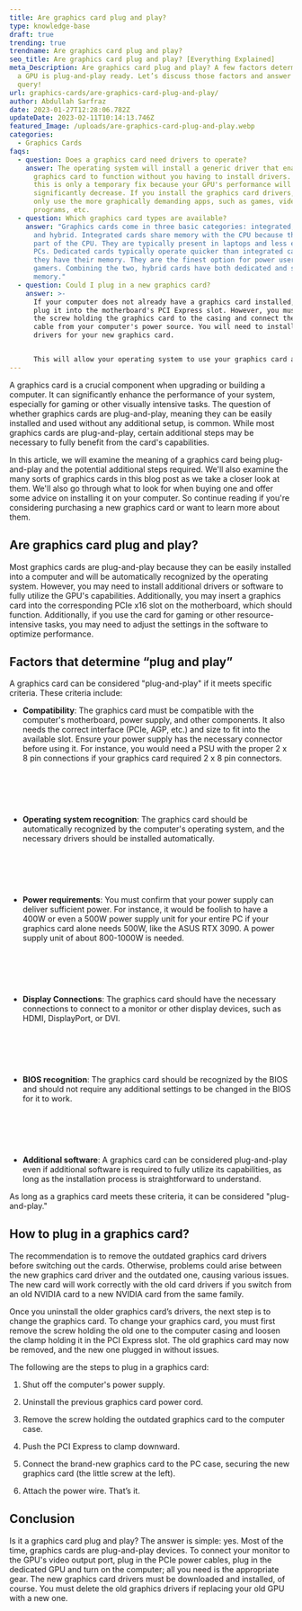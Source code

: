 ```yaml
---
title: Are graphics card plug and play?
type: knowledge-base
draft: true
trending: true
trendname: Are graphics card plug and play?
seo_title: Are graphics card plug and play? [Everything Explained]
meta_Description: Are graphics card plug and play? A few factors determine that
  a GPU is plug-and-play ready. Let’s discuss those factors and answer the
  query!
url: graphics-cards/are-graphics-card-plug-and-play/
author: Abdullah Sarfraz
date: 2023-01-27T12:28:06.782Z
updateDate: 2023-02-11T10:14:13.746Z
featured_Image: /uploads/are-graphics-card-plug-and-play.webp
categories:
  - Graphics Cards
faqs:
  - question: Does a graphics card need drivers to operate?
    answer: The operating system will install a generic driver that enables a
      graphics card to function without you having to install drivers. However,
      this is only a temporary fix because your GPU's performance will
      significantly decrease. If you install the graphics card drivers, you can
      only use the more graphically demanding apps, such as games, video editing
      programs, etc.
  - question: Which graphics card types are available?
    answer: "Graphics cards come in three basic categories: integrated, dedicated,
      and hybrid. Integrated cards share memory with the CPU because they are
      part of the CPU. They are typically present in laptops and less expensive
      PCs. Dedicated cards typically operate quicker than integrated cards since
      they have their memory. They are the finest option for power users and
      gamers. Combining the two, hybrid cards have both dedicated and shared
      memory."
  - question: Could I plug in a new graphics card?
    answer: >-
      If your computer does not already have a graphics card installed, you can
      plug it into the motherboard's PCI Express slot. However, you must tighten
      the screw holding the graphics card to the casing and connect the power
      cable from your computer's power source. You will need to install the
      drivers for your new graphics card. 


      This will allow your operating system to use your graphics card at its full potential, and now it can perform more advanced graphical tasks. If you accidentally pull the HDMI cable, the graphics card will move, adding tension to the PCI Express slot. I've seen it happen more than once!
---
```

A graphics card is a crucial component when upgrading or building a computer. It can significantly enhance the performance of your system, especially for gaming or other visually intensive tasks. The question of whether graphics cards are plug-and-play, meaning they can be easily installed and used without any additional setup, is common. While most graphics cards are plug-and-play, certain additional steps may be necessary to fully benefit from the card's capabilities. 

In this article, we will examine the meaning of a graphics card being plug-and-play and the potential additional steps required. We'll also examine the many sorts of graphics cards in this blog post as we take a closer look at them. We'll also go through what to look for when buying one and offer some advice on installing it on your computer. So continue reading if you're considering purchasing a new graphics card or want to learn more about them.

## Are graphics card plug and play?

Most graphics cards are plug-and-play because they can be easily installed into a computer and will be automatically recognized by the operating system. However, you may need to install additional drivers or software to fully utilize the GPU's capabilities. Additionally, you may insert a graphics card into the corresponding PCIe x16 slot on the motherboard, which should function. Additionally, if you use the card for gaming or other resource-intensive tasks, you may need to adjust the settings in the software to optimize performance.

## Factors that determine “plug and play”

A graphics card can be considered "plug-and-play" if it meets specific criteria. These criteria include:

* **Compatibility**: The graphics card must be compatible with the computer's motherboard, power supply, and other components. It also needs the correct interface (PCIe, AGP, etc.) and size to fit into the available slot. Ensure your power supply has the necessary connector before using it. For instance, you would need a PSU with the proper 2 x 8 pin connections if your graphics card required 2 x 8 pin connectors.

#  

* **Operating system recognition**: The graphics card should be automatically recognized by the computer's operating system, and the necessary drivers should be installed automatically.

#  

* **Power requirements**: You must confirm that your power supply can deliver sufficient power. For instance, it would be foolish to have a 400W or even a 500W power supply unit for your entire PC if your graphics card alone needs 500W, like the ASUS RTX 3090. A power supply unit of about 800-1000W is needed. 

#  

* **Display Connections**: The graphics card should have the necessary connections to connect to a monitor or other display devices, such as HDMI, DisplayPort, or DVI.

#  

* **BIOS recognition**: The graphics card should be recognized by the BIOS and should not require any additional settings to be changed in the BIOS for it to work.

#  

* **Additional software**: A graphics card can be considered plug-and-play even if additional software is required to fully utilize its capabilities, as long as the installation process is straightforward to understand.

As long as a graphics card meets these criteria, it can be considered "plug-and-play."

## How to plug in a graphics card?

The recommendation is to remove the outdated graphics card drivers before switching out the cards. Otherwise, problems could arise between the new graphics card driver and the outdated one, causing various issues. The new card will work correctly with the old card drivers if you switch from an old NVIDIA card to a new NVIDIA card from the same family.

Once you uninstall the older graphics card’s drivers, the next step is to change the graphics card. To change your graphics card, you must first remove the screw holding the old one to the computer casing and loosen the clamp holding it in the PCI Express slot. The old graphics card may now be removed, and the new one plugged in without issues. 

The following are the steps to plug in a graphics card:

1. Shut off the computer's power supply.


2. Uninstall the previous graphics card power cord.


3. Remove the screw holding the outdated graphics card to the computer case.


4. Push the PCI Express to clamp downward.


5. Connect the brand-new graphics card to the PC case, securing the new graphics card (the little screw at the left).


6. Attach the power wire. That’s it.

## Conclusion

Is it a graphics card plug and play? The answer is simple: yes. Most of the time, graphics cards are plug-and-play devices. To connect your monitor to the GPU's video output port, plug in the PCIe power cables, plug in the dedicated GPU and turn on the computer; all you need is the appropriate gear. The new graphics card drivers must be downloaded and installed, of course. You must delete the old graphics drivers if replacing your old GPU with a new one.